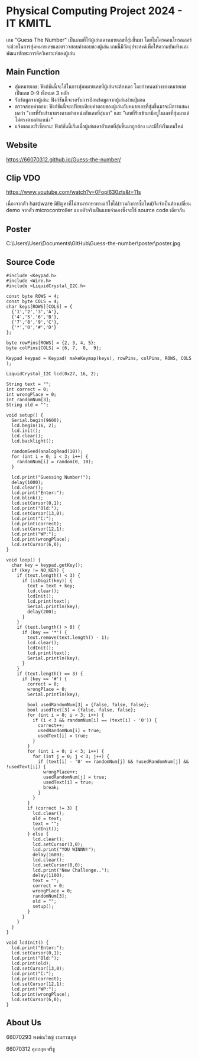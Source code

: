 # Physical Computing Project 2024 - IT KMITL
  เกม "Guess The Number" เป็นเกมที่ให้ผู้เล่นเดาหมายเลขที่สุ่มขึ้นมา โดยไมโครคอนโทรลเลอร์จะช่วยในการสุ่มหมายเลขและตรวจสอบคำตอบของผู้เล่น เกมนี้มีวัตถุประสงค์เพื่อให้ความบันเทิงและพัฒนาทักษะการคิดวิเคราะห์ของผู้เล่น
## Main Function
*  สุ่มหมายเลข: ฟังก์ชันนี้จะใช้ในการสุ่มหมายเลขที่ผู้เล่นจะต้องเดา โดยกำหนดช่วงของหมายเลขเป็นเลข 0-9 ทั้งหมด 3 หลัก
*  รับข้อมูลจากผู้เล่น: ฟังก์ชันนี้จะรอรับการป้อนข้อมูลจากผู้เล่นผ่านปุ่มกด
*  ตรวจสอบคำตอบ: ฟังก์ชันนี้จะเปรียบเทียบคำตอบของผู้เล่นกับหมายเลขที่สุ่มขึ้นมาจะมีการแสดงผลว่า "เลขที่รับเข้ามาตรงตามตำแหน่งกับเลขที่สุ่มมา" และ "เลขที่รับเข้ามามีอยู่ในเลขที่สุ่มมาแต่ไม่ตรงตามตำแหน่ง"
*  แจ้งผลและรีเซ็ตเกม: ฟังก์ชันนี้เริ่มเมื่อผู้เล่นเดาตัวเลขที่สุ่มขึ้นมาถูกต้อง และมีให้เริ่มเกมใหม่
## Website
https://66070312.github.io/Guess-the-number/
## Clip VDO
https://www.youtube.com/watch?v=0Fopl630zts&t=11s

เนื่องจากตัว hardware มีปัญหาที่ไม่สามารถหาทางแก้ไขได้(รวมถึงการซื้อใหม่)จึงจำเป็นต้องเปลี่ยน demo จากตัว microcontroller แบบตัวจริงเป็นแบบจำลองซึ่งจะใช้ source code เดียวกัน
## Poster
C:\Users\User\Documents\GitHub\Guess-the-number\poster\poster.jpg
## Source Code
```
#include <Keypad.h>
#include <Wire.h>
#include <LiquidCrystal_I2C.h>

const byte ROWS = 4; 
const byte COLS = 4; 
char keys[ROWS][COLS] = {
  {'1','2','3','A'},
  {'4','5','6','B'},
  {'7','8','9','C'},
  {'*','0','#','D'}
};

byte rowPins[ROWS] = {2, 3, 4, 5}; 
byte colPins[COLS] = {6, 7,  8,  9};

Keypad keypad = Keypad( makeKeymap(keys), rowPins, colPins, ROWS, COLS );

LiquidCrystal_I2C lcd(0x27, 16, 2);

String text = "";
int correct = 0;
int wrongPlace = 0;
int randomNum[3];
String old = "";

void setup() {
  Serial.begin(9600);
  lcd.begin(16, 2);
  lcd.init();
  lcd.clear();
  lcd.backlight();

  randomSeed(analogRead(10));
  for (int i = 0; i < 3; i++) {
    randomNum[i] = random(0, 10);
  }
  
  lcd.print("Guessing Number!");
  delay(1000);
  lcd.clear();
  lcd.print("Enter:");
  lcd.blink();
  lcd.setCursor(0,1);
  lcd.print("Old:");
  lcd.setCursor(13,0);
  lcd.print("C:");
  lcd.print(correct);
  lcd.setCursor(12,1);
  lcd.print("WP:");
  lcd.print(wrongPlace);
  lcd.setCursor(6,0);
}

void loop() {
  char key = keypad.getKey();
  if (key != NO_KEY) {
    if (text.length() < 3) {
      if (isDigit(key)) {
        text = text + key;
        lcd.clear();
        lcdInit();
        lcd.print(text);
        Serial.println(key);
        delay(200);
      }
    }
    if (text.length() > 0) {
      if (key == '*') {
        text.remove(text.length() - 1);
        lcd.clear();
        lcdInit();
        lcd.print(text);
        Serial.println(key);
      }
    }
    if (text.length() == 3) {
      if (key == '#') {
        correct = 0;
        wrongPlace = 0;
        Serial.println(key);

        bool usedRandomNum[3] = {false, false, false};
        bool usedText[3] = {false, false, false};
        for (int i = 0; i < 3; i++) {
          if (i < 3 && randomNum[i] == (text[i] - '0')) {
            correct++;
            usedRandomNum[i] = true;
            usedText[i] = true;
          }
        }
        for (int i = 0; i < 3; i++) {
          for (int j = 0; j < 3; j++) {
            if (text[i] - '0' == randomNum[j] && !usedRandomNum[j] && !usedText[i]) {
              wrongPlace++;
              usedRandomNum[j] = true;
              usedText[i] = true;
              break;
            }
          }
        }
        if (correct != 3) {
          lcd.clear();
          old = text;
          text = "";
          lcdInit();
        } else {
          lcd.clear();
          lcd.setCursor(3,0);
          lcd.print("YOU WINNN!");
          delay(1600);
          lcd.clear();
          lcd.setCursor(0,0);
          lcd.print("New Challenge..");
          delay(1100);
          text = "";
          correct = 0;
          wrongPlace = 0;
          randomNum[3];
          old = "";
          setup();
        }
      }
    }
  }
}

void lcdInit() {
  lcd.print("Enter:");
  lcd.setCursor(0,1);
  lcd.print("Old:");
  lcd.print(old);
  lcd.setCursor(13,0);
  lcd.print("C:");
  lcd.print(correct);
  lcd.setCursor(12,1);
  lcd.print("WP:");
  lcd.print(wrongPlace);
  lcd.setCursor(6,0);
}
```
## About Us 
66070293 พงศ์ณวิชญ์ งามสวนพูล

66070312 ศุภกฤต ศรีชู
